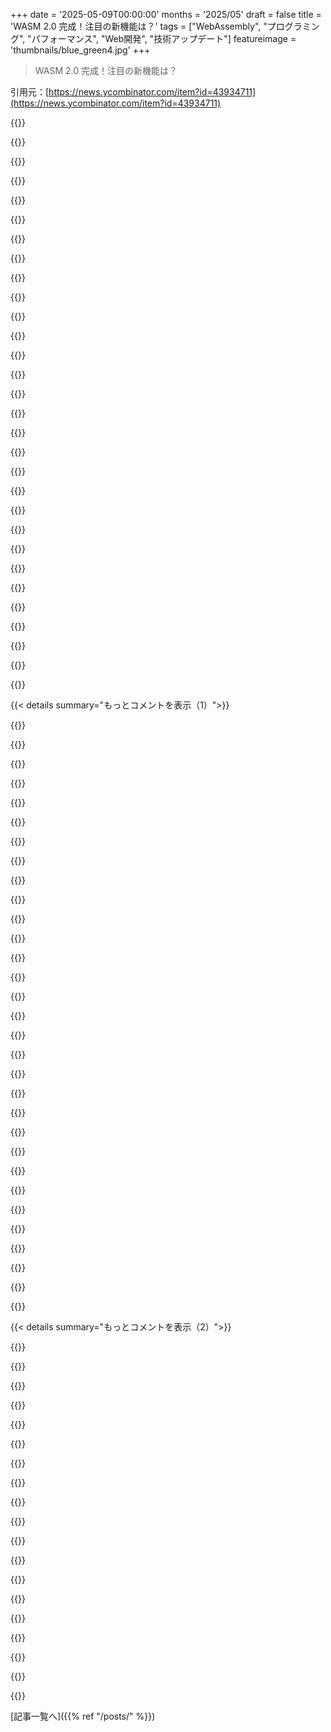 +++
date = '2025-05-09T00:00:00'
months = '2025/05'
draft = false
title = 'WASM 2.0 完成！注目の新機能は？'
tags = ["WebAssembly", "プログラミング", "パフォーマンス", "Web開発", "技術アップデート"]
featureimage = 'thumbnails/blue_green4.jpg'
+++

> WASM 2.0 完成！注目の新機能は？

引用元：[https://news.ycombinator.com/item?id=43934711](https://news.ycombinator.com/item?id=43934711)




{{<matomeQuote body="2025年3月の発表投稿でWASM 1.0からの変更点をまとめてるよ。<br>Wasm 2.0 Completed - https://webassembly.org/news/2025-03-20-wasm-2.0/<br>バージョン2.0で追加された機能のまとめはこれだよ<br>Vector instructions: 236個も新しい命令が増えたんだって！Wasmが元々持ってた命令数より多いんだ。IntelのSSEとかARMのSVEみたいな128ビット幅のSIMDが使えるようになって、オーディオ/ビデオコーデックとか機械学習、暗号化みたいな計算量の多いアプリが速くなるみたいだよ。<br>Bulk memory instructions: メモリの範囲やテーブルを速くコピーしたり初期化したりできる命令。<br>Multi-value results: 命令とかブロック、関数が複数の結果を返せるようになったよ。これである種の関数呼び出しが速くなったり、間接参照を避けられたりするんだ。それにブロック命令にも入力が持てるようになって、新しいプログラム変換もできるようになるんだ。<br>Reference types: 関数への参照とか外部オブジェクト（例えばJavaScriptの値）へのポインタが、不透明な第一級の値として使えるようになるんだ。テーブルはこういう参照値を保存するのに使われるようになって、新しい命令でWasmコード内からテーブルにアクセスしたり変更したりできるんだよ。さらにモジュールが違う型のテーブルを複数定義できるようになるみたい。<br>Non-trapping conversions: floatからintegerへの変換で、予期せずトラップ（エラー）することがなくなる新しい命令。<br>Sign extension instructions: 符号付き整数の幅を直接拡張できる新しい命令グループだよ。前はメモリから読み込む時だけだったんだ。" userName="lioeters" createdAt="2025/05/09 08:03:17" color="#ff5c5c">}}




{{<matomeQuote body="”Instructions, blocks, and functions can now return more than one result value, sometimes supporting faster calling conventions and avoiding indirection”<br>残念だけど、”有効になった”のに、Rust+LLVMはABI互換性の問題でこれを利用してないんだよね。Clang側がどうなのかは分からないな。" userName="adrian17" createdAt="2025/05/09 10:53:32" color="">}}




{{<matomeQuote body="これは確かに残念だね。でも、マルチバリューのメリットはたぶんすごく小さいよ。<br>関数内だと、せいぜい1〜3%のコードサイズ削減の機会があるくらいかな（https://github.com/WebAssembly/binaryen?tab=readme-ov-file#b...）、パフォーマンス上のメリットはないんだ。<br>関数間だとパフォーマンス上のメリットがあるかもしれないけど、wasm VMがランタイムインライン化みたいなことをどんどんやるようになると（これはwasm GCやそれにコンパイルされる言語でますます重要になってる）、そのメリットもなくなっちゃうんだよね。" userName="azakai" createdAt="2025/05/09 15:34:37" color="#ff33a1">}}




{{<matomeQuote body="32ビットARMでGCCを使ってマルチバリューの結果を得る方法が分かったよ。unionを使って2つの32ビット値を64ビット値にパックするんだ。で、その64ビット値を返す。そしてまたunionを使って64ビット値を2つの32ビット値に分割するんだ。他の32ビットアーキテクチャでは試してないけどね。" userName="Dwedit" createdAt="2025/05/09 14:35:01" color="#ff5733">}}




{{<matomeQuote body="私もZigでpacked structsを使って同じトリックを使ってるよ" userName="acheong08" createdAt="2025/05/09 15:09:05" color="">}}




{{<matomeQuote body="https://blog.rust-lang.org/2024/09/24/webassembly-targets-ch...<br>”結果として、RustでWebAssembly関数タイプレベルで複数の値を返す関数を書く方法は一切なくなった”<br>そしてRustのzulipでの似たような質問はこちら: https://rust-lang.zulipchat.com/#narrow/channel/122651-gener..." userName="adrian17" createdAt="2025/05/09 11:31:07" color="#ff33a1">}}




{{<matomeQuote body="https://blog.rust-lang.org/2025/04/04/c-abi-changes-for-wasm..." userName="burakemir" createdAt="2025/05/09 11:34:20" color="#ff33a1">}}




{{<matomeQuote body="どんなCPUでも動くくらい十分汎用的なISAにするか、特定のCPUで効率的にSIMDを利用するくらい十分特化するかのどっちかだよね。両立は無理。だから一部のプラットフォームでは、パックされた配列の要素ごとの乗算みたいな、より高レベルな操作を提供してるんだ。<br>実際のWASM2のSIMD命令が十分に汎用的なのかどうか、GitHubでレート制限されてるみたいで見れないから仕様が確認できないんだ（？？？）" userName="immibis" createdAt="2025/05/09 10:23:41" color="">}}




{{<matomeQuote body="https://web.archive.org/web/20250429065033/https://webassemb...<br>値は128ビットに固定されてて、i8x16/i16x8/i32x4/i64x2またはf32x4/f64x2になるんだ。だからすでに”機能の表面”は大幅に制限されてるんだよね。<br>個人的には、一番よくあるユースケース（例えばゲームで使われるvec4 / mat4x4の浮動小数点演算とか、整数に対する一般的なALUやビット操作）をカバーしてる限り、スカラー演算に頼るよりはずっと良いと思うな。" userName="flohofwoe" createdAt="2025/05/09 12:41:37" color="#45d325">}}




{{<matomeQuote body="`string.h`のほとんどを実装するのに十分だったし、”portable musl C code”より4から16倍速くなったよ。`simd-strfind.html`みたいな複雑なやつも含めてね。僕の取り組みはここに書いた：<br>https：//news.ycombinator.com/item？id=43935284<br>コードに飛びたいならこれだよ：<br>https：//github.com/ncruces/go-sqlite3/blob/main/sqlite3/libc..." userName="ncruces" createdAt="2025/05/09 17:13:51" color="#ff5c5c">}}




{{<matomeQuote body="＞ apparently I’m rate-limited on GitHub （？？？） and therefore can’t see the spec．Are you also on Firefox？ I’ve been getting those 429s a lot over the past week or so． I haven’t changed my configuration other than I’m religious about the ”check for updates” button, but I cannot imagine a world in which my release-branch browser is a novelty． No proxies, yes I run UBO but it is disabled for GH" userName="mdaniel" createdAt="2025/05/09 14:39:48" color="">}}




{{<matomeQuote body="昨日iOSのOrionでもいくつかそれがあったな．他のiOSブラウザと同じエンジンだし、GitHubが嫌いなユーザーエージェント送ってるのかもね？" userName="eppsilon" createdAt="2025/05/09 20:52:28" color="">}}




{{<matomeQuote body="時期尚早な最適化はダメだね．このSIMDのややこしいやつは、可変サイズのフレキシブルベクター提案（https：//github.com/WebAssembly/flexible-vectors）に従えば、もっとずっとスマートにできたのにさ．" userName="singularity2001" createdAt="2025/05/09 15:31:27" color="#785bff">}}




{{<matomeQuote body="次のバージョンでそれ（フレキシブルベクター）を取り入れられるのかな？それとも今までの作業が水の泡になっちゃう？" userName="mycall" createdAt="2025/05/10 01:11:49" color="">}}




{{<matomeQuote body="”the browsers vendors have weaponized web standards complexity against any newcomers”<br>https：//joeyh.name/blog/entry/WASM_Wayland_Web_WWW/" userName="singularity2001" createdAt="2025/05/10 10:10:31" color="">}}




{{<matomeQuote body="マルチバリューの結果は、これから出てくるCommon Lispの実行環境にとって最高だよ．" userName="varjag" createdAt="2025/05/09 13:02:38" color="#38d3d3">}}




{{<matomeQuote body="One can always compile CL to CPS, then ”returning” is just calling the current continuation, and then passing multiple values to the current continuation is trivial （since that’s always possible）． Since WASM is single-threaded there is not concurrency risk with using closures so extensively, though one pays the full price of call/cc when implementing this way, which means that the stack becomes a heap, which is not great for performance．" userName="cryptonector" createdAt="2025/05/10 05:12:36" color="#785bff">}}




{{<matomeQuote body="つまりさ、CLをTuring machine tapeにコンパイルできるってのと同じで、全然現実的じゃないってことだよ．" userName="varjag" createdAt="2025/05/10 07:57:21" color="">}}




{{<matomeQuote body="彼らは最後にも”In a future post we will take a look at Wasm 3.0, which is already around the corner at this point！”と言っているから、Wasm 3.0はかなり早く来るってことかな？" userName="romperstomper" createdAt="2025/05/09 15:47:23" color="#ff5c5c">}}




{{<matomeQuote body="WebAssembly 3.0のドラフトがここにあるよ：WebAssembly Specification - Release 3.0 (Draft 2024-11-07) https://webassembly.github.io/spec/versions/core/WebAssembly... (PDF)<br>ソースはこれ： https://github.com/WebAssembly/spec" userName="lioeters" createdAt="2025/05/09 20:19:22" color="#785bff">}}




{{<matomeQuote body="WebAssemblyの仕様書は分かりやすいけど、Wasmに興味はあるけど仕様書は読みたくないって人向けに、WebAssembly from the Ground Up (https://wasmgroundup.com/) ってオンライン本があるよ。JavaScriptで簡単なコンパイラを作りながらWasmを学べるんだ。<br>最初はJSでバイトコードを手書きするところから始めて、徐々にWasmにコンパイルする簡単なプログラミング言語を構築していく感じ。<br>無料サンプルもあるよ： https://wasmgroundup.com/book/contents-sample/<br>(免責事項：著者の一人です)" userName="pdubroy" createdAt="2025/05/09 11:16:48" color="#ff33a1">}}




{{<matomeQuote body="余談だけどさ、JavaScriptでU32の範囲チェックをコードで書くのに対して、Adaだとsubtypeとかmod型で同じことやそれ以上のことができるのが好きって話。<br> Adaはこういう型システムが便利なんだよね。" userName="johnisgood" createdAt="2025/05/09 12:29:08" color="">}}




{{<matomeQuote body="それって結構クールだね。さらに進めて、コンパイル時に型や引数の検証で任意のコードを使えるようにできるかもね。" userName="jppittma" createdAt="2025/05/09 12:41:31" color="">}}




{{<matomeQuote body="もし他の言語で興味があれば、関連する検索語は「refinement type」だよ： https://en.wikipedia.org/wiki/Refinement_type" userName="majewsky" createdAt="2025/05/09 15:09:09" color="">}}




{{<matomeQuote body="Adaがsubrangeの例として使われ続けるけど、PascalやModulaの派生言語にも前から存在するんだよね。" userName="pjmlp" createdAt="2025/05/09 13:46:20" color="">}}




{{<matomeQuote body="知ってるよ。そうは言っても、Adaを挙げるのはミッションクリティカルなシステムで広く使われてるからだし、契約をサポートしてるから（Eiffelもそうだけど）、Ada / SPARKを使えば形式検証もできるんだ。<br>それはRustの代わりにもなり得るってこと。<br> Pascalは多分そうはいかないだろうね。" userName="johnisgood" createdAt="2025/05/09 13:50:49" color="">}}




{{<matomeQuote body="WASMコードを「計測（instrument）」して、インプロセスデバッグを可能にするってできるのかな？<br>言い換えると、JavaScript上で、入力文字列（自作言語）からWASMをその場で生成して、ブレークポイントやメモリ検査つきで実行できるかな？全部、例えばWebページ上でホストされた同じJavaScriptスクリプト内でさ。" userName="MrResearcher" createdAt="2025/05/09 11:40:20" color="#ff5c5c">}}




{{<matomeQuote body="Wizardはエンジン側で計測をサポートしてるけど、Whamm (https://github.com/ejrgilbert/whamm) でもバイトコード書き換えを通じて計測できるよ。" userName="titzer" createdAt="2025/05/09 12:02:14" color="#38d3d3">}}




{{<matomeQuote body="前のコメントの手法でもデバッグツールが必要？デバッグツールなしでJavaScriptでデバッガーを作るのは無理？WASMはそれを許さないのかな？<br>IDE風ウィンドウでブレークポイントとかソースコードマッピングを全部ブラウザ内でやりたいんだけど、ツールに頼りたくないんだよね。" userName="MrResearcher" createdAt="2025/05/09 12:14:31" color="#ff5733">}}




{{<matomeQuote body="うん、bytecode rewritingを使うとオフセットが全部変わっちゃってマッピングが必要になるんだ。これがengine-side instrumentationの利点の1つで、bytecodeのオフセットは変わらないんだよ。エンジン側がinstrumentationの標準インターフェースで合意するにはまだ時間がかかるだろうけど、いくつか議論は始まってるんだ。Whammはどんなinstrumentationロジックでも注入できるから、例えばJSで実装されたimportsの呼び出しを注入したりできるんだ。JS側でかなり大変な作業が必要になるけどね。" userName="titzer" createdAt="2025/05/09 12:44:12" color="#38d3d3">}}




{{< details summary="もっとコメントを表示（1）">}}

{{<matomeQuote body="Visual Studioは、ページがBlazorで作られてる時に、C#をWASMにコンパイルしたやつのデバッグに対応してるよ。まあ、ブラウザじゃない別のウィンドウでデバッグするんだけどね。でも全体的には、デバッガーは.netプロセスをデバッガーの外で動かす時にできることの80%くらいはカバーしてる感じかな。" userName="gwbas1c" createdAt="2025/05/09 13:55:26" color="#ff33a1">}}




{{<matomeQuote body="「in-process」って言葉の正確な意味はよく分からないんだけどさ。でも、JavaScriptでカスタム言語のコードをWebAssemblyにコンパイルして、それから実行することはできるよ。で、ブラウザのdev toolsを使ってWasmにブレークポ" userName="pdubroy" createdAt="2025/05/09 11:59:27" color="">}}




{{<matomeQuote body="残念ながら、無理みたい。Prologのインタープリター（ソースコードが変わるたびに実装の一部を動的に置き換えるWASMへのコンパイラ）を書きたいんだけど、デバッガーとWASMメモリインスペクターを、最初にコードをコンパイルするのに" userName="MrResearcher" createdAt="2025/05/09 12:10:03" color="">}}




{{<matomeQuote body="あー、なるほどね！うん、それはかなりややこしい問題だわ。「ソースコードが変わるたびに実装の一部を動的に置き換える」ってやつだけど、これにはテクニックがあるよ。ここに短い解説を書いておいたんだ：https://github.com/pd" userName="pdubroy" createdAt="2025/05/09 12:37:28" color="#38d3d3">}}




{{<matomeQuote body="この1年くらいWebassembly runtimes、特にspec complianceとperformanceについて仕事してきたんだ。最初は素人だったけど、仕様書がすごく好きになったよ。表記法に慣れるのはちょっと大変だけど、こんなに徹" userName="inoffensivename" createdAt="2025/05/09 13:30:54" color="#ff5c5c">}}




{{<matomeQuote body="ウェブ用のbytecodeは、すごく長い間夢だったんだ。Blazorが初期からWASMで最先端を行ってることを評価してるC#開発者として、WASM 2.0の変更が追加されるのが楽しみだよ。.NETはこの分野でかなりのアドバンテージを持ってて、彼らがやった賭けの中でもこれはかなり良い一手だったと思うね。" userName="BuckRogers" createdAt="2025/05/09 17:06:57" color="">}}




{{<matomeQuote body="アクロニムが一般名詞になるのは自然だけど、普通の単語を無理やり大文字のアクロニムみたいに書くのは違うって話。「RAW」って叫ぶカメラマンや「WASM」って書くのに違和感。最初に見た表記を真似しちゃうけど、調べたら直すよ。なんでそうしないのか謎。" userName="strogonoff" createdAt="2025/05/09 16:17:55" color="">}}




{{<matomeQuote body="The Wasm Constant Time proposalは4日前にInactiveになっちゃったみたい[0]。調べた感じだと、作業の大部分は2018年に終わってた[1]んだけど、SIMDの対応や正式な仕様拡張としての推進が必要なんだって。誰かこの大事な作業を引き継いでWasmにこの必要な機能を実装しないと、Wasmの暗号化処理はタイミング攻撃にすごく弱いままらしいよ。<br>[0] https://github.com/WebAssembly/proposals/blob/9fc7a85e/inact...<br>[1] https://github.com/PLSysSec/ct-wasm" userName="nenaoki" createdAt="2025/05/10 00:07:26" color="#45d325">}}




{{<matomeQuote body="リリースおめでとう、便利な機能たくさんだね。ちょっとした文句なんだけど、ホストの性能に合わせてSIMD幅をコンパイラが最適化できる適応型SIMDじゃなくて、固定サイズのSIMD（128-bit幅）が入ったのは正直がっかりだよ。ARM SVEみたいのが良かったな。" userName="AlexAltea" createdAt="2025/05/09 13:25:34" color="#785bff">}}




{{<matomeQuote body="個人的には固定サイズのSIMDの方が好きだな。普通のベクトル命令より多くの使い方ができるし、ベクトル命令も結構簡単に固定サイズSIMDに落とし込めるからね。「opportunistic」な使い方って呼んでるんだけど、これはSIMDやベクトルがなくても全然問題ないけど、SIMDレジスタが比較的小さいからベクトル化される使い方のこと。これらの使い方は、ベクトル命令があっても十分に役立つくらい重要だと思うよ。" userName="lifthrasiir" createdAt="2025/05/09 13:29:01" color="#38d3d3">}}




{{<matomeQuote body="可変長SIMDがあっても、いつでも固定サイズSIMDタイプとして扱えるよ。新しいx86 CPUは128-bit SIMDをそのまま実行するんじゃなくて、ベクトルALUが広くなってるから128ビットや256ビット命令もスループットとレイテンシは同じなんだ。そういう「opportunistic」な使い方の例は？コンパイルされた言語ならSLP vectorizerが普通やるようなことが主だと思うけど（今のJITがどれだけ優秀か知らないけど）。手動SIMD最適化がオートベクトル化より遅くなって、性能を捨ててしまうような世界にならないか心配だよ。" userName="camel-cdr" createdAt="2025/05/09 13:37:18" color="#38d3d3">}}




{{<matomeQuote body="＞ ”opportunistic”な使い方の例はあるの？一番簡単な例は少ないバイト数（例えばstructのコピーとか）をコピーすることかな．ベクター命令って普通セットアップコストが高いから、こういう目的にはあんまり使えないんだよね．将来のベクター命令はそういう制約がないかもしれないけど、俺が知る限りRISC-VのV extensionでさえまだそうじゃないみたい．" userName="lifthrasiir" createdAt="2025/05/09 13:44:36" color="">}}




{{<matomeQuote body="ベクター幅のサイズって、命令自体の一般的な設計ほど重要じゃないんだよ．適切な設計なら、レーン数やベクター幅を拡張するのは結構簡単にできる．これは”実行してる特定のホストマシンにとって最適なサイズは何か”って問題とは別だけど、それは全く新しい命令セット設計が必要なくても、色々な方法でずっと対応してきたことだからね．" userName="aseipp" createdAt="2025/05/10 14:47:45" color="">}}




{{<matomeQuote body="拙速な最適化は諸悪の根源だよ．このSIMDのごちゃごちゃは、もし彼らがFlexible Vectorsっていう汎用的な可変サイズWASM柔軟ベクター提案にただ従っていれば、もっとずっとエレガントに実装できたはずだ．<br>https://github.com/WebAssembly/flexible-vectors" userName="singularity2001" createdAt="2025/05/09 15:23:54" color="#38d3d3">}}




{{<matomeQuote body="あれどうなったの？10年前に作られたみたいだけど（WASMってそんなに古いの？）、去年の1年間でほとんど更新されてないみたいだけど．" userName="subarctic" createdAt="2025/05/09 22:15:23" color="">}}




{{<matomeQuote body="2015年に発表されたんだよ．それより前はasm.jsで実験してたんだ．" userName="pests" createdAt="2025/05/12 00:20:03" color="">}}




{{<matomeQuote body="C言語でstructを値で返す関数って、WASMにコンパイルできるの？" userName="rossant" createdAt="2025/05/09 12:19:24" color="">}}




{{<matomeQuote body="できるよ．でも、俺の知る限り、今はJSに”エクスポート”することはできないんだ．" userName="thrance" createdAt="2025/05/09 13:44:49" color="">}}




{{<matomeQuote body="その通り．残念ながらこれらの型は今は不透明なんだよね．" userName="singularity2001" createdAt="2025/05/09 15:26:25" color="">}}




{{<matomeQuote body="実際に動いてるWASMアプリのリストってある？<br>WASMのアイデアは好きなんだけど、なんかDAPPみたいに感じることが多いんだよね．なんか実際には何も基づいてない楽しいアイデア、みたいな．もしかしたら俺が間違ってるのかも．" userName="mountainriver" createdAt="2025/05/09 20:13:22" color="">}}




{{<matomeQuote body="https://madewithwebassembly.com/<br>https://github.com/mcuking/Awesome-WebAssembly-Applications" userName="CharlesW" createdAt="2025/05/09 22:03:18" color="#785bff">}}




{{<matomeQuote body="大体は前から実装済みだよ。発表記事にも書いてある通り、Wasm CommunityとかWorking Groupsが2022年の初めに仕様を完成させて合意したんだ。主要な実装はもっと前から2.0を出荷してたんだよ。<br>今後の記事でWasm 3.0にも触れる予定だよ、これももうすぐだからね！3.0の機能もほとんど実装済みで、たぶん一部はfeature flagsの後ろに隠されてるだけかもね。" userName="adrian17" createdAt="2025/05/09 12:01:36" color="#45d325">}}




{{<matomeQuote body="3.0の機能はどれも少なくとも2つのブラウザ実装があるよ。それがphase 4に進むための要件の一部なんだ。Wasm 2.0は一部のエンジンで完了してるけど、3.0はまだあんまりサポートされてないね。Wizardは3.0をほぼ終えてるよ。memory64とrelaxed-simdだけがまだ未完了だって。" userName="titzer" createdAt="2025/05/09 12:48:00" color="#785bff">}}




{{<matomeQuote body="1.0と2.0の間、2.0と3.0の間の”changelogs”が見れる場所はある？見つけられたのは、何が変わったかあんまり詳しく書いてない仕様の違うバージョンだけなんだ。" userName="thrance" createdAt="2025/05/09 13:43:46" color="">}}




{{<matomeQuote body="変更履歴は仕様のこのリンクにあるよ <br>https://webassembly.github.io/spec/core/appendix/changes.htm...<br>あと、3.0のアップデートがある3.0ブランチもここに見えるよ <br>https://github.com/WebAssembly/spec/blob/1e8f1dad8ca35ef3941..." userName="thomasballinger" createdAt="2025/05/09 15:28:25" color="#38d3d3">}}




{{<matomeQuote body="WasmとWASIがPOSIXの代わりになるために本当に足りないのは、dynamic instantiationだよ。実行時にバイトコードを提供して、Wasmプログラムとかコンポーネントが別のWasmプログラムとかコンポーネントを始められるようにする機能ね。今のところ、誰もそれに着手してないと思うんだ。" userName="Klasiaster" createdAt="2025/05/09 13:56:41" color="">}}




{{<matomeQuote body="ブラウザでは、数値とかバイトの配列からモジュールをコンパイルしてインスタンス作れるよ。難解な例がここ。<br>https://wasmgroundup.com/blog/wasm-compiler-in-a-tweet<br>ホストがゲストのwasmモジュールをimports経由で、バイト配列から作って実行する関数を提供すれば、それは今でもできるはずだよ（もし君の言ってること合ってたらね）。関連コンテンツがここにあるよ。<br>https://github.com/pdubroy/til/blob/main/wasm/2024-02-22-Run..." userName="marianoguerra" createdAt="2025/05/09 14:54:05" color="#45d325">}}




{{<matomeQuote body="うん、これは今でもできるよ、ちょっと組み合わせる必要があるけどね。Web（とかNodeとか）では、JavaScriptを使ってモジュールを作ってリンクできるんだ。これがwasmのdynamic linkingサポートが動くやり方だよ。<br>https://emscripten.org/docs/compiling/Dynamic-Linking.html" userName="azakai" createdAt="2025/05/09 15:38:58" color="#ff5733">}}




{{<matomeQuote body="Web上では、それは今できるよ。例えば <br>https://webvm.io <br>がやってるのがそれだね。それはオリジナルのX86から実行時にWasmモジュールをjit-compileしてるんだ。" userName="yuri91" createdAt="2025/05/09 15:57:30" color="#ff33a1">}}




{{<matomeQuote body="waspっていうランタイムにはrun_wasmっていう機能があるらしいけど、それってズルじゃね？（リンクあり）" userName="singularity2001" createdAt="2025/05/09 15:21:48" color="">}}

{{</details>}}




{{< details summary="もっとコメントを表示（2）">}}

{{<matomeQuote body="なんでまだ実現されてないんだろ？セキュリティモデル的にまずいからかな？" userName="packetlost" createdAt="2025/05/09 14:18:22" color="">}}




{{<matomeQuote body="え、そう？使える機能（エクスポート）経由で別のプログラム動かせるだけじゃないの？" userName="xmorse" createdAt="2025/05/09 16:13:21" color="">}}




{{<matomeQuote body="bikeshedっていうのは、仕様書書くときに使うツールのことだよ［リンクあり］．" userName="lifthrasiir" createdAt="2025/05/09 11:14:49" color="">}}




{{<matomeQuote body="WASMって普通のjavascriptより安全って言えるの？" userName="canadiantim" createdAt="2025/05/09 14:37:22" color="#ff5c5c">}}




{{<matomeQuote body="うん、そうだよ．WASMは実行環境に勝手にアクセスできないんだ．外部とやり取りするには、WASMを動かす側（エンベッダー）が用意した機能を使うしかないから．セキュリティについての詳しい情報はここを見てね（リンク）①" userName="marianoguerra" createdAt="2025/05/09 14:59:23" color="#ff5c5c">}}




{{<matomeQuote body="要約すると、ユースケースとか安全の定義によるけど、だいたいどっちも同じくらい安全って考えていいよ．セキュリティの問題は外部とやり取りする機能（API）に多いんだけど、ブラウザだとこれはJS経由だからJSの方が安全って意見もある．でもWASMもJS経由なしでAPI使えたり（WASIとか）、結局エンジンが制御できるから、ぶっちゃけどっちが「より安全」かっていう質問はあんま意味ないかな．JSのevalみたいなのはあるけど、WASMもメモリ安全性の問題とか全く無いわけじゃないし．だから、特別なケースじゃない限り、同じくらいって思っとくのが一番だよ．" userName="dathinab" createdAt="2025/05/09 16:02:26" color="#ff33a1">}}




{{<matomeQuote body="WASMが計算以外のこと（外部とのやり取りとか）をするには、JSが用意してるのと同じ機能を呼ぶ必要があるんだよ．" userName="Dwedit" createdAt="2025/05/10 02:12:01" color="#785bff">}}




{{<matomeQuote body="intとかfloat以外の型でWASMのバインディング書こうとしたら詰まったんだけど、今もそうなのかな？" userName="iFire" createdAt="2025/05/09 13:37:26" color="#ff5733">}}




{{<matomeQuote body="wasm-gc提案があれば，structsとかarrays使えるようになるよ．component modelのwitを使えば，enums，option，result，genericsみたいなもっと上のレベルの型もいけるよ．リンクも見てね．" userName="marianoguerra" createdAt="2025/05/09 14:56:17" color="#ff5733">}}




{{<matomeQuote body="あれらは複雑な型のメモリアクセスの面倒見てくれるだけって言った方が正確かな．基本的にはintegersとかfloatsしか使えないことに変わりないよ．でも，考えてみれば，ネイティブ言語だって結局はそんなもんじゃない？" userName="mamidon" createdAt="2025/05/09 15:25:25" color="">}}




{{<matomeQuote body="いや，使えないよ．残念ながらこれらの型は不透明で，内部でしか使えないんだ．" userName="singularity2001" createdAt="2025/05/09 15:25:19" color="">}}




{{<matomeQuote body="DOA．WASMがブラウザで直接DOMアクセスできて，JavaScriptの”shim”がいらないようにならないと，全部無駄だよ．" userName="Dabbling_Dion" createdAt="2025/05/09 11:07:50" color="">}}




{{<matomeQuote body="去年のゲームジャムでWebAssemblyを何度かやったけど，結構大変だった．Emscriptenは重いけどまだマシかな．3日間のジャムでEmscriptenの変なバグで丸一日潰れたり，自分でbindingsを書くのが辛かったり．Rustは合わなかった．Odinはraylib bindingが良かった．Zigは不安定．結局，JSが必要になることが多いから，TSに乗り換えちゃった．単一言語で安定してるのは，時間がない時はすごく助かるよ．「好きな言語を使える」ってメリットより，他の苦労の方が大きかったな．" userName="andai" createdAt="2025/05/09 11:43:45" color="#38d3d3">}}




{{<matomeQuote body="別の例だけど，コマンドライン専用だった僕のHiveゲームをGoでWASMのフロントエンドにしたのに4日かかったんだ．JSとかDOM周りはTSの方がサポートされてると思うけど，僕の小さいプロジェクトでは特に困ることはなかったよ．" userName="coffee_am" createdAt="2025/05/09 12:07:43" color="">}}




{{<matomeQuote body="DOAって何言ってんの？もう何年もアクティブに使われてるじゃん．僕が知る限り，「2．0」ってのは1．0以降に標準化されたいくつかの拡張機能をまとめて（あと「拡張X，Y，Zサポートしてる？」みたいな問い合わせを「2．0サポートしてる？」ってシンプルにするために），まとめてるだけじゃないかな．Vulkanが拡張機能をまとめてるのと似たような，単なるマーケティング用語だよ．" userName="adrian17" createdAt="2025/05/09 11:29:17" color="">}}




{{<matomeQuote body="DOAじゃないよ．ただ”web”に関すること以外全部になっちゃっただけ．元々発明された目的は忘れられてるね．" userName="cedws" createdAt="2025/05/09 11:38:37" color="">}}




{{<matomeQuote body="いやいや，逆にブラウザこそWASMが一番意味をなす場所だよ．ブラウザの外だと，VCに支援されてる会社が，バイトコードベースの配布なんて昔からあるものを知らないふりしてるだけじゃない？" userName="pjmlp" createdAt="2025/05/09 12:21:16" color="">}}




{{<matomeQuote body="何が言いたいのかよく分からないな．もしWASIの話をしてるなら，個人的には興味ないし，僕らはブラウザで普通のwasmを使ってるだけだよ．でも，この記事は特にWASIについて書いてるわけじゃないしね．" userName="adrian17" createdAt="2025/05/09 12:05:45" color="">}}

{{</details>}}



[記事一覧へ]({{% ref "/posts/" %}})
